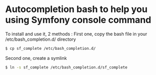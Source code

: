 # Autocompletion bash to help you using Symfony console command
To install and use it, 2 methods :
First one, copy the bash file in your /etc/bash_completion.d/ directory
```bash
$ cp sf_complete /etc/bash_completion.d/
```
Second one, create a symlink
```bash
$ ln -s sf_complete /etc/bash_completion.d/sf_complete
```
